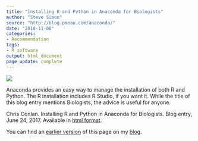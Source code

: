 ```yaml
---
title: "Installing R and Python in Anaconda for Biologists"
author: "Steve Simon"
source: "http://blog.pmean.com/anaconda/"
date: "2018-11-08"
categories:
- Recommendation
tags:
- R software
output: html_document
page_update: complete
---
```


![](http://www.pmean.com/new-images/18/anaconda01.png)

<!---More--->

Anaconda provides an easy way to manage the installation of both R and Python. The R installation includes R Studio, if you want it. While the title of this blog entry mentions Biologists, the advice is useful for anyone.

Chris Conlan. Installing R and Python in Anaconda for Biologists. Blog entry, June 24, 2017. Available in [html format][con1].

You can find an [earlier version][sim1] of this page on my [blog][sim2].

[sim1]: http://blog.pmean.com/anaconda/
[sim2]: http://blog.pmean.com

[con1]: https://chrisconlan.com/installing-r-python-anaconda-biologists/

